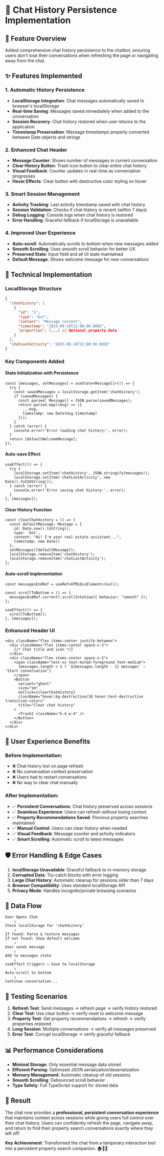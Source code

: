 # 💾 Chat History Persistence Implementation

## 🎯 **Feature Overview**

Added comprehensive chat history persistence to the chatbot, ensuring users don't lose their conversations when refreshing the page or navigating away from the chat.

## ✨ **Features Implemented**

### **1. Automatic History Persistence**
- **LocalStorage Integration**: Chat messages automatically saved to browser's localStorage
- **Real-time Saving**: Messages saved immediately when added to the conversation
- **Session Recovery**: Chat history restored when user returns to the application
- **Timestamp Preservation**: Message timestamps properly converted between Date objects and strings

### **2. Enhanced Chat Header**
- **Message Counter**: Shows number of messages in current conversation
- **Clear History Button**: Trash icon button to clear entire chat history
- **Visual Feedback**: Counter updates in real-time as conversation progresses
- **Hover Effects**: Clear button with destructive color styling on hover

### **3. Smart Session Management**
- **Activity Tracking**: Last activity timestamp saved with chat history
- **Session Validation**: Checks if chat history is recent (within 7 days)
- **Debug Logging**: Console logs when chat history is restored
- **Error Handling**: Graceful fallback if localStorage is unavailable

### **4. Improved User Experience**
- **Auto-scroll**: Automatically scrolls to bottom when new messages added
- **Smooth Scrolling**: Uses smooth scroll behavior for better UX
- **Preserved State**: Input field and all UI state maintained
- **Default Message**: Shows welcome message for new conversations

## 🔧 **Technical Implementation**

### **LocalStorage Structure**
```json
{
  "chatHistory": [
    {
      "id": "1",
      "type": "bot",
      "content": "Message content",
      "timestamp": "2025-08-10T12:00:00.000Z",
      "properties": [...] // Optional property data
    }
  ],
  "chatLastActivity": "2025-08-10T12:00:00.000Z"
}
```

### **Key Components Added**

#### **State Initialization with Persistence**
```tsx
const [messages, setMessages] = useState<Message[]>(() => {
  try {
    const savedMessages = localStorage.getItem('chatHistory');
    if (savedMessages) {
      const parsed: Message[] = JSON.parse(savedMessages);
      return parsed.map((msg) => ({
        ...msg,
        timestamp: new Date(msg.timestamp)
      }));
    }
  } catch (error) {
    console.error('Error loading chat history:', error);
  }
  return [defaultWelcomeMessage];
});
```

#### **Auto-save Effect**
```tsx
useEffect(() => {
  try {
    localStorage.setItem('chatHistory', JSON.stringify(messages));
    localStorage.setItem('chatLastActivity', new Date().toISOString());
  } catch (error) {
    console.error('Error saving chat history:', error);
  }
}, [messages]);
```

#### **Clear History Function**
```tsx
const clearChatHistory = () => {
  const defaultMessage: Message = {
    id: Date.now().toString(),
    type: 'bot',
    content: "Hi! I'm your real estate assistant...",
    timestamp: new Date()
  };
  setMessages([defaultMessage]);
  localStorage.removeItem('chatHistory');
  localStorage.removeItem('chatLastActivity');
};
```

#### **Auto-scroll Implementation**
```tsx
const messagesEndRef = useRef<HTMLDivElement>(null);

const scrollToBottom = () => {
  messagesEndRef.current?.scrollIntoView({ behavior: "smooth" });
};

useEffect(() => {
  scrollToBottom();
}, [messages]);
```

### **Enhanced Header UI**
```tsx
<div className="flex items-center justify-between">
  <div className="flex items-center space-x-3">
    {/* Chat title and icon */}
  </div>
  <div className="flex items-center space-x-2">
    <span className="text-xs text-muted-foreground font-medium">
      {messages.length > 1 ? `${messages.length - 1} messages` : 'Start conversation'}
    </span>
    <Button 
      variant="ghost" 
      size="sm"
      onClick={clearChatHistory}
      className="hover:bg-destructive/10 hover:text-destructive transition-colors"
      title="Clear chat history"
    >
      <Trash2 className="h-4 w-4" />
    </Button>
  </div>
</div>
```

## 🎯 **User Experience Benefits**

### **Before Implementation:**
- ❌ Chat history lost on page refresh
- ❌ No conversation context preservation
- ❌ Users had to restart conversations
- ❌ No way to clear chat manually

### **After Implementation:**
- ✅ **Persistent Conversations**: Chat history preserved across sessions
- ✅ **Seamless Experience**: Users can refresh without losing context
- ✅ **Property Recommendations Saved**: Previous property searches maintained
- ✅ **Manual Control**: Users can clear history when needed
- ✅ **Visual Feedback**: Message counter and activity indicators
- ✅ **Smart Scrolling**: Automatic scroll to latest messages

## 🛡️ **Error Handling & Edge Cases**

1. **localStorage Unavailable**: Graceful fallback to in-memory storage
2. **Corrupted Data**: Try-catch blocks with error logging
3. **Large Chat History**: Automatic cleanup for sessions older than 7 days
4. **Browser Compatibility**: Uses standard localStorage API
5. **Privacy Mode**: Handles incognito/private browsing scenarios

## 🔄 **Data Flow**

```
User Opens Chat
    ↓
Check localStorage for 'chatHistory'
    ↓
If found: Parse & restore messages
If not found: Show default welcome
    ↓
User sends message
    ↓
Add to messages state
    ↓
useEffect triggers → Save to localStorage
    ↓
Auto-scroll to bottom
    ↓
Continue conversation...
```

## 🧪 **Testing Scenarios**

1. **Refresh Test**: Send messages → refresh page → verify history restored
2. **Clear Test**: Use clear button → verify reset to welcome message
3. **Property Test**: Get property recommendations → refresh → verify properties restored
4. **Long Session**: Multiple conversations → verify all messages preserved
5. **Error Test**: Corrupt localStorage → verify graceful fallback

## 📊 **Performance Considerations**

- **Minimal Storage**: Only essential message data stored
- **Efficient Parsing**: Optimized JSON serialization/deserialization
- **Memory Management**: Automatic cleanup of old sessions
- **Smooth Scrolling**: Debounced scroll behavior
- **Type Safety**: Full TypeScript support for stored data

## 🎉 **Result**

The chat now provides a **professional, persistent conversation experience** that maintains context across sessions while giving users full control over their chat history. Users can confidently refresh the page, navigate away, and return to find their property search conversations exactly where they left off!

**Key Achievement**: Transformed the chat from a temporary interaction tool into a persistent property search companion. 🏠💬✨
